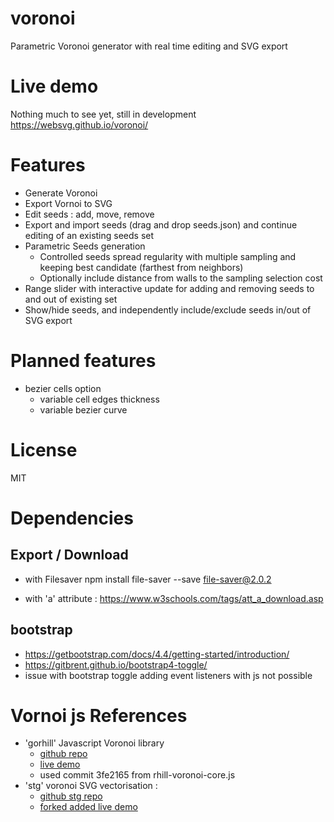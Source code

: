 # voronoi
Parametric Voronoi generator with real time editing and SVG export

# Live demo
Nothing much to see yet, still in development
https://websvg.github.io/voronoi/

# Features
* Generate Voronoi
* Export Vornoi to SVG
* Edit seeds : add, move, remove
* Export and import seeds (drag and drop seeds.json) and continue editing of an existing seeds set
* Parametric Seeds generation
  * Controlled seeds spread regularity with multiple sampling and keeping best candidate (farthest from neighbors)
  * Optionally include distance from walls to the sampling selection cost
* Range slider with interactive update for adding and removing seeds to and out of existing set
* Show/hide seeds, and independently include/exclude seeds in/out of SVG export

# Planned features
* bezier cells option
  * variable cell edges thickness
  * variable bezier curve

# License
MIT

# Dependencies
 
## Export / Download
* with Filesaver
 npm install file-saver --save
 file-saver@2.0.2

* with 'a' attribute : https://www.w3schools.com/tags/att_a_download.asp

## bootstrap
* https://getbootstrap.com/docs/4.4/getting-started/introduction/
* https://gitbrent.github.io/bootstrap4-toggle/
* issue with bootstrap toggle adding event listeners with js not possible

# Vornoi js References

* 'gorhill' Javascript Voronoi library
  * [github repo](https://github.com/gorhill/Javascript-Voronoi)
  * [live demo](http://www.raymondhill.net/voronoi/rhill-voronoi.html)
  * used commit 3fe2165 from rhill-voronoi-core.js
* 'stg' voronoi SVG vectorisation : 
  * [github stg repo](https://github.com/stg/SVoronoiG)
  * [forked added live demo](https://websvg.github.io/svg_voronoi_gen/)
